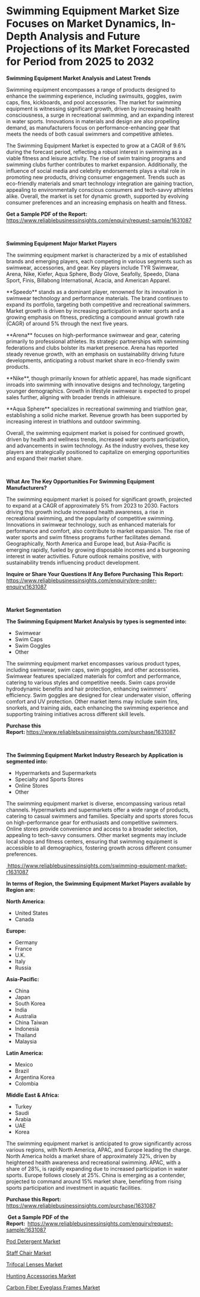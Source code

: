 <p><h1>Swimming Equipment Market Size Focuses on Market Dynamics, In-Depth Analysis and Future Projections of its Market Forecasted for Period from 2025 to 2032</h1></p><p><strong>Swimming Equipment Market Analysis and Latest Trends</strong></p>
<p><p>Swimming equipment encompasses a range of products designed to enhance the swimming experience, including swimsuits, goggles, swim caps, fins, kickboards, and pool accessories. The market for swimming equipment is witnessing significant growth, driven by increasing health consciousness, a surge in recreational swimming, and an expanding interest in water sports. Innovations in materials and design are also propelling demand, as manufacturers focus on performance-enhancing gear that meets the needs of both casual swimmers and competitive athletes.</p><p>The Swimming Equipment Market is expected to grow at a CAGR of 9.6% during the forecast period, reflecting a robust interest in swimming as a viable fitness and leisure activity. The rise of swim training programs and swimming clubs further contributes to market expansion. Additionally, the influence of social media and celebrity endorsements plays a vital role in promoting new products, driving consumer engagement. Trends such as eco-friendly materials and smart technology integration are gaining traction, appealing to environmentally conscious consumers and tech-savvy athletes alike. Overall, the market is set for dynamic growth, supported by evolving consumer preferences and an increasing emphasis on health and fitness.</p></p>
<p><strong>Get a Sample PDF of the Report:&nbsp;</strong> <a href="https://www.reliablebusinessinsights.com/enquiry/request-sample/1631087?utm_campaign=1138&utm_medium=2&utm_source=Github&utm_content=ia&utm_term=08022025&utm_id=swimming-equipment">https://www.reliablebusinessinsights.com/enquiry/request-sample/1631087</a></p>
<p>&nbsp;</p>
<p><strong>Swimming Equipment Major Market Players</strong></p>
<p><p>The swimming equipment market is characterized by a mix of established brands and emerging players, each competing in various segments such as swimwear, accessories, and gear. Key players include TYR Swimwear, Arena, Nike, Kiefer, Aqua Sphere, Body Glove, Seafolly, Speedo, Diana Sport, Finis, Billabong International, Acacia, and American Apparel.</p><p>**Speedo** stands as a dominant player, renowned for its innovation in swimwear technology and performance materials. The brand continues to expand its portfolio, targeting both competitive and recreational swimmers. Market growth is driven by increasing participation in water sports and a growing emphasis on fitness, predicting a compound annual growth rate (CAGR) of around 5% through the next five years.</p><p>**Arena** focuses on high-performance swimwear and gear, catering primarily to professional athletes. Its strategic partnerships with swimming federations and clubs bolster its market presence. Arena has reported steady revenue growth, with an emphasis on sustainability driving future developments, anticipating a robust market share in eco-friendly swim products.</p><p>**Nike**, though primarily known for athletic apparel, has made significant inroads into swimming with innovative designs and technology, targeting younger demographics. Growth in lifestyle swimwear is expected to propel sales further, aligning with broader trends in athleisure.</p><p>**Aqua Sphere** specializes in recreational swimming and triathlon gear, establishing a solid niche market. Revenue growth has been supported by increasing interest in triathlons and outdoor swimming.</p><p>Overall, the swimming equipment market is poised for continued growth, driven by health and wellness trends, increased water sports participation, and advancements in swim technology. As the industry evolves, these key players are strategically positioned to capitalize on emerging opportunities and expand their market share.</p></p>
<p>&nbsp;</p>
<p><strong>What Are The Key Opportunities For Swimming Equipment Manufacturers?</strong></p>
<p><p>The swimming equipment market is poised for significant growth, projected to expand at a CAGR of approximately 5% from 2023 to 2030. Factors driving this growth include increased health awareness, a rise in recreational swimming, and the popularity of competitive swimming. Innovations in swimwear technology, such as enhanced materials for performance and comfort, also contribute to market expansion. The rise of water sports and swim fitness programs further facilitates demand. Geographically, North America and Europe lead, but Asia-Pacific is emerging rapidly, fueled by growing disposable incomes and a burgeoning interest in water activities. Future outlook remains positive, with sustainability trends influencing product development.</p></p>
<p><strong>Inquire or Share Your Questions If Any Before Purchasing This Report:</strong> <a href="https://www.reliablebusinessinsights.com/enquiry/pre-order-enquiry/1631087?utm_campaign=1138&utm_medium=2&utm_source=Github&utm_content=ia&utm_term=08022025&utm_id=swimming-equipment">https://www.reliablebusinessinsights.com/enquiry/pre-order-enquiry/1631087</a></p>
<p>&nbsp;</p>
<p><strong>Market Segmentation</strong></p>
<p><strong>The Swimming Equipment Market Analysis by types is segmented into:</strong></p>
<p><ul><li>Swimwear</li><li>Swim Caps</li><li>Swim Goggles</li><li>Other</li></ul></p>
<p><p>The swimming equipment market encompasses various product types, including swimwear, swim caps, swim goggles, and other accessories. Swimwear features specialized materials for comfort and performance, catering to various styles and competitive needs. Swim caps provide hydrodynamic benefits and hair protection, enhancing swimmers' efficiency. Swim goggles are designed for clear underwater vision, offering comfort and UV protection. Other market items may include swim fins, snorkels, and training aids, each enhancing the swimming experience and supporting training initiatives across different skill levels.</p></p>
<p><strong>Purchase this Report:&nbsp;</strong><a href="https://www.reliablebusinessinsights.com/purchase/1631087?utm_campaign=1138&utm_medium=2&utm_source=Github&utm_content=ia&utm_term=08022025&utm_id=swimming-equipment">https://www.reliablebusinessinsights.com/purchase/1631087</a></p>
<p>&nbsp;</p>
<p><strong>The Swimming Equipment Market Industry Research by Application is segmented into:</strong></p>
<p><ul><li>Hypermarkets and Supermarkets</li><li>Specialty and Sports Stores</li><li>Online Stores</li><li>Other</li></ul></p>
<p><p>The swimming equipment market is diverse, encompassing various retail channels. Hypermarkets and supermarkets offer a wide range of products, catering to casual swimmers and families. Specialty and sports stores focus on high-performance gear for enthusiasts and competitive swimmers. Online stores provide convenience and access to a broader selection, appealing to tech-savvy consumers. Other market segments may include local shops and fitness centers, ensuring that swimming equipment is accessible to all demographics, fostering growth across different consumer preferences.</p></p>
<p><a href="https://www.reliablebusinessinsights.com/swimming-equipment-market-r1631087?utm_campaign=1138&utm_medium=2&utm_source=Github&utm_content=ia&utm_term=08022025&utm_id=swimming-equipment">&nbsp;https://www.reliablebusinessinsights.com/swimming-equipment-market-r1631087</a></p>
<p><strong>In terms of Region, the Swimming Equipment Market Players available by Region are:</strong></p>
<p>
    <p> <strong> North America: </strong>
        <ul>
            <li>United States</li>
            <li>Canada</li>
        </ul>
        </p> 
    <p> <strong> Europe: </strong>
        <ul>
            <li>Germany</li>
            <li>France</li>
            <li>U.K.</li>
            <li>Italy</li>
            <li>Russia</li>
        </ul>
        </p> 
    <p> <strong> Asia-Pacific: </strong>
        <ul>
            <li>China</li>
            <li>Japan</li>
            <li>South Korea</li>
            <li>India</li>
            <li>Australia</li>
            <li>China Taiwan</li>
            <li>Indonesia</li>
            <li>Thailand</li>
            <li>Malaysia</li>
        </ul>
        </p> 
    <p> <strong> Latin America: </strong>
        <ul>
            <li>Mexico</li>
            <li>Brazil</li>
            <li>Argentina Korea</li>
            <li>Colombia</li>
        </ul>
        </p> 
    <p> <strong> Middle East & Africa: </strong>
        <ul>
            <li>Turkey</li>
            <li>Saudi</li>
            <li>Arabia</li>
            <li>UAE</li>
            <li>Korea</li>
        </ul>
    </p>
    </p>
<p><p>The swimming equipment market is anticipated to grow significantly across various regions, with North America, APAC, and Europe leading the charge. North America holds a market share of approximately 32%, driven by heightened health awareness and recreational swimming. APAC, with a share of 28%, is rapidly expanding due to increased participation in water sports. Europe follows closely at 25%. China is emerging as a contender, projected to command around 15% market share, benefiting from rising sports participation and investment in aquatic facilities.</p></p>
<p><strong>Purchase this Report: </strong><a href="https://www.reliablebusinessinsights.com/purchase/1631087?utm_campaign=1138&utm_medium=2&utm_source=Github&utm_content=ia&utm_term=08022025&utm_id=swimming-equipment">https://www.reliablebusinessinsights.com/purchase/1631087</a></p>
<p>&nbsp;<strong>Get a Sample PDF of the Report:&nbsp;&nbsp;</strong><a href="https://www.reliablebusinessinsights.com/enquiry/request-sample/1631087?utm_campaign=1138&utm_medium=2&utm_source=Github&utm_content=ia&utm_term=08022025&utm_id=swimming-equipment">https://www.reliablebusinessinsights.com/enquiry/request-sample/1631087</a></p>
<p><strong></strong></p>
<p><p><a href="https://github.com/olaffmeagon/Market-Research-Report-List-1/blob/main/pod-detergent-market.md?utm_campaign=1138&utm_medium=2&utm_source=Github&utm_content=ia&utm_term=08022025&utm_id=swimming-equipment">Pod Detergent Market</a></p><p><a href="https://github.com/guleealhani/Market-Research-Report-List-1/blob/main/staff-chair-market.md?utm_campaign=1138&utm_medium=2&utm_source=Github&utm_content=ia&utm_term=08022025&utm_id=swimming-equipment">Staff Chair Market</a></p><p><a href="https://github.com/hoevealiur4/Market-Research-Report-List-1/blob/main/trifocal-lenses-market.md?utm_campaign=1138&utm_medium=2&utm_source=Github&utm_content=ia&utm_term=08022025&utm_id=swimming-equipment">Trifocal Lenses Market</a></p><p><a href="https://github.com/palejsaafuu/Market-Research-Report-List-1/blob/main/hunting-accessories-market.md?utm_campaign=1138&utm_medium=2&utm_source=Github&utm_content=ia&utm_term=08022025&utm_id=swimming-equipment">Hunting Accessories Market</a></p><p><a href="https://github.com/leehihkl/Market-Research-Report-List-1/blob/main/carbon-fiber-eyeglass-frames-market.md?utm_campaign=1138&utm_medium=2&utm_source=Github&utm_content=ia&utm_term=08022025&utm_id=swimming-equipment">Carbon Fiber Eyeglass Frames Market</a></p></p>